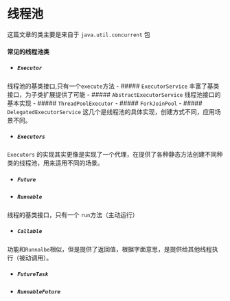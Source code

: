 # 线程池
这篇文章的类主要是来自于 `java.util.concurrent` 包

#### 常见的线程池类

- ##### `Executor`
线程池的基类接口,只有一个`execute`方法
	- ##### `ExecutorService`
	丰富了基类接口，为子类扩展提供了可能
		- ##### `AbstractExecutorService`
		线程池接口的基本实现
			- ##### `ThreadPoolExecutor`
			- ##### `ForkJoinPool`
			- ##### `DelegatedExecutorService`
			这几个是线程池的具体实现，创建方式不同，应用场景不同。
- ##### `Executors`
`Executors` 的实现其实更像是实现了一个代理，在提供了各种静态方法创建不同种类的线程池，用来适用不同的场景。

- ##### `Future`
- ##### `Runnable`
线程的基类接口，只有一个	`run`方法（主动运行）
- ##### `Callable`
功能和`Runnalbe`相似，但是提供了返回值，根据字面意思，是提供给其他线程执行（被动调用）。
- ##### `FutureTask`
- ##### `RunnableFuture`